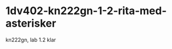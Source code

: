 1dv402-kn222gn-1-2-rita-med-asterisker
======================================

kn222gn, lab 1.2 klar
